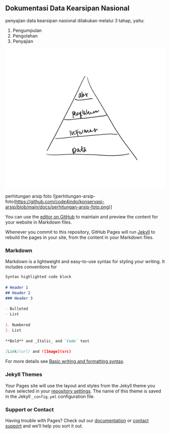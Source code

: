 ## Dokumentasi Data Kearsipan Nasional

penyajian data kearsipan nasional dilakukan melalui 3 tahap, yaitu:
1. Pengumpulan
2. Pengolahan 
3. Penyajian

![piramida-data](https://github.com/code4indo/konservasi-arsip/blob/main/docs/Whiteboard.png)

perhitungan arsip foto 
![perhitungan-arsip-foto(https://github.com/code4indo/konservasi-arsip/blob/main/docs/perhitungan-arsip-foto.png)]


You can use the [editor on GitHub](https://github.com/code4indo/konservasi-arsip/edit/main/docs/index.md) to maintain and preview the content for your website in Markdown files.

Whenever you commit to this repository, GitHub Pages will run [Jekyll](https://jekyllrb.com/) to rebuild the pages in your site, from the content in your Markdown files.

### Markdown

Markdown is a lightweight and easy-to-use syntax for styling your writing. It includes conventions for

```markdown
Syntax highlighted code block

# Header 1
## Header 2
### Header 3

- Bulleted
- List

1. Numbered
2. List

**Bold** and _Italic_ and `Code` text

[Link](url) and ![Image](src)
```

For more details see [Basic writing and formatting syntax](https://docs.github.com/en/github/writing-on-github/getting-started-with-writing-and-formatting-on-github/basic-writing-and-formatting-syntax).

### Jekyll Themes

Your Pages site will use the layout and styles from the Jekyll theme you have selected in your [repository settings](https://github.com/code4indo/konservasi-arsip/settings/pages). The name of this theme is saved in the Jekyll `_config.yml` configuration file.

### Support or Contact

Having trouble with Pages? Check out our [documentation](https://docs.github.com/categories/github-pages-basics/) or [contact support](https://support.github.com/contact) and we’ll help you sort it out.
